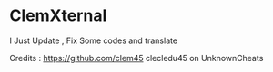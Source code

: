 # ClemXternal

I Just Update , Fix Some codes and translate

Credits : https://github.com/clem45
clecledu45 on UnknownCheats

